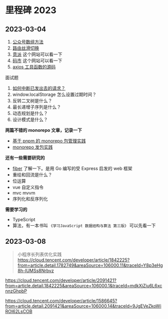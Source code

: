# 里程碑 2023

## 2023-03-04

1. [公众号数组方法](https://mp.weixin.qq.com/s/sYeL4qUSxqGE9VJMVz7uPw)
2. [路由丝滑切换](https://github.com/zeroojs/zeroojs-todolist)
3. [意派](https://www.epub360.com) 这个网站可以看一下
4. [码市](https://codemart.com) 这个网站可以看一下
5. [axios 工具函数的源码](https://github.com/axios/axios/blob/master/lib/utils.js)

面试题
1. [如何中断已发出去的请求？](https://mp.weixin.qq.com/s/HO_CYsH5DGKLcJWVEhEfxA)
2. window.localStorage 怎么设置过期时间？
3. 反转二叉树是什么？
4. 最长递增子序列是什么？
5. 动态规划是什么？
6. 设计模式是什么？

**两篇不错的 monorepo 文章，记录一下**

- [基于 pnpm 的 monorepo 包管理实践](https://forum.juejin.cn/youthcamp/post/7053268185532858376?from=4)
- [monorepo 发包实践](https://forum.juejin.cn/youthcamp/post/7057431469622296583?from=4)

**还有一些需要研究的**

- [fiber](https://github.com/gofiber/fiber) 了解一下。是用 Go 编写的受 Express 启发的 web 框架
- 重绘和回流是什么？
- 位运算
- vue 自定义指令
- mvc mvvm
- 序列化和反序列化

**需要学习的**

- TypeScript
- 算法，有一本书叫 `《学习JavaScript 数据结构与算法 第三版》` 可以先看一下

## 2023-03-08

>小程序长列表优化实践
https://cloud.tencent.com/developer/article/1842225?from=article.detail.1782749&areaSource=106000.11&traceId=Y8p3eHg8h-IUMSs8Nrbvz


https://cloud.tencent.com/developer/article/2091421?from=article.detail.1842225&areaSource=106000.1&traceId=mdkXjZiu6L6xcnnzGhpbP

https://cloud.tencent.com/developer/article/1586645?from=article.detail.2091421&areaSource=106000.14&traceId=9JgEVeZkoWiROI62LsCOB